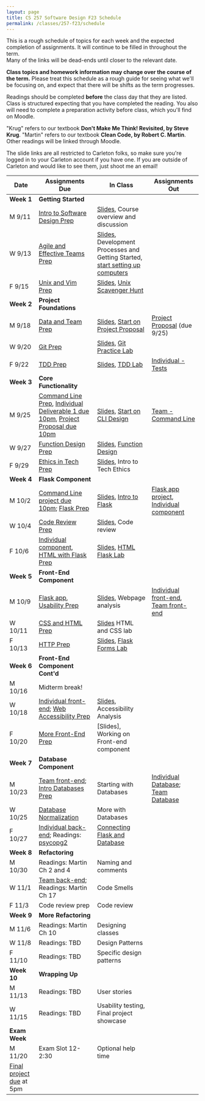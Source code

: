 ```yaml
---
layout: page
title: CS 257 Software Design F23 Schedule
permalink: /classes/257-f23/schedule
---
```


This is a rough schedule of topics for each week and the expected completion of assignments.
It will continue to be filled in throughout the term.  
Many of the links will be dead-ends until closer to the relevant date.

**Class topics and homework information may change over the course of the term.** Please treat this schedule as a rough guide for seeing what we'll be focusing on, and expect that there will be shifts as the term progresses.

Readings should be completed **before** the class day that they are listed. Class is structured expecting that you have completed the reading. You also will need to complete a preparation activity before class, which you'll find on Moodle.

"Krug" refers to our textbook **Don't Make Me Think! Revisited, by Steve Krug**.
"Martin" refers to our textbook **Clean Code, by Robert C. Martin**.
Other readings will be linked through Moodle.

The slide links are all restricted to Carleton folks, so make sure you're logged in to your Carleton account if you have one. If you are outside of Carleton and would like to see them, just shoot me an email!

| Date	| Assignments Due	| In Class |	Assignments Out |
| ------- | --------------- | ------------- | -------------- |
| **Week 1** | **Getting Started** |  | |
| M 9/11 | [Intro to Software Design Prep](intro-prep) | [Slides](https://docs.google.com/presentation/d/1LFuhfgYjtt_GNmScMJd6nPsLEJXEe0CyLWqeJUnfMac/edit?usp=sharing), Course overview and discussion|  |
| W 9/13 | [Agile and Effective Teams Prep](agile-prep) | [Slides](https://docs.google.com/presentation/d/1bBsh29BrxkzVAZoru1DOlO4hlOpbVbinazsyxKZcEpA/edit?usp=sharing),<br> Development Processes and Getting Started, [start setting up computers](getting-started) |  |
| F 9/15 | [Unix and Vim Prep](unix-prep) | [Slides](https://docs.google.com/presentation/d/1D3yceSuuvn4pOi1Jv1EI9bAVPeFr4BNcma1DR759rlg/edit?usp=sharing), [Unix Scavenger Hunt](unix-scavenger-hunt) | |
| **Week 2** | **Project Foundations** | | |
| M 9/18 | [Data and Team Prep](data-prep) |[Slides](https://docs.google.com/presentation/d/14SS7Sosx14k6MdEqrY098rnQ1us_dkvn34gStr_TSpc/edit?usp=sharing), [Start on Project Proposal](lab-proposal) | [Project Proposal](project-proposal) (due 9/25) | 
| W 9/20 | [Git Prep](git-prep) | [Slides](https://docs.google.com/presentation/d/1ZDjE_2fRp9pdRFsPdEb927P54UnjPFI4SWHHxrRp0K4/edit?usp=sharing), [Git Practice Lab](lab-git) | |
| F 9/22 | [TDD Prep](tdd-prep) | [Slides](https://docs.google.com/presentation/d/1zY6ODM1crlc-7BmQe4m_O-gRo8xIbJl93wYkkvhz1M4/edit?usp=sharing), [TDD Lab](tdd)  |[Individual - Tests](project-1-ind) |
| **Week 3** | **Core Functionality** | | |
| M 9/25 |[Command Line Prep](cl-prep), [Individual Deliverable 1 due 10pm](project-1-ind),   [Project Proposal due 10pm](project-proposal) | [Slides](https://docs.google.com/presentation/d/1cpOU-Px-wd-UXTt_oWhwiQJuvPmXfW4uN0Jvnf_0-Z4/edit?usp=sharing), [Start on CLI Design](command-line-design) | [Team - Command Line](project-command-line)  |
| W 9/27 | [Function Design Prep](function-prep) | [Slides](https://docs.google.com/presentation/d/1qwIJMZHBjy3i4IPeAv3Lr3RD6bBnyDUnFbbvath64Oc/edit?usp=sharing), [Function Design](lab-functions.pdf) | |
| F 9/29 | [Ethics in Tech Prep](ethics-prep) | [Slides](https://docs.google.com/presentation/d/1shOkRg_LwuJlMi6wrQsaPKkUfnoq5qJeFngoUCDcSWM/edit?usp=sharing), Intro to Tech Ethics | |
| **Week 4** | **Flask Component** | | |
| M 10/2 | [Command Line project due 10pm](project-command-line); [Flask Prep](flask-prep)| [Slides](https://docs.google.com/presentation/d/1lPFxIJ6wNdXLHcjc7ElNGbar0MNey5EnLLzSl6fRowc/edit?usp=sharing), [Intro to Flask](flask-intro) | [Flask app project](project-2-flask), [Individual component](project-2-ind) |
| W 10/4 | [Code Review Prep](code-review-prep) | [Slides](https://docs.google.com/presentation/d/14pbPF3j-r0Rpkiw-vsXKub8bo6tpnMgrcLEOC5uwTG0/edit?usp=sharing), Code review | |
| F 10/6 | [Individual component](project-2-ind), [HTML with Flask Prep](html-prep) | [Slides](https://docs.google.com/presentation/d/10EauXf92VA_Nm45eU-a90KSZkDdJ9BIuPtOfx4GRYww/edit?usp=sharing), [HTML Flask Lab](flask-html) | |
| **Week 5** | **Front-End Component** | | |
| M 10/9 | [Flask app](project-2-flask), [Usability Prep](web-usability-prep) | [Slides](https://docs.google.com/presentation/d/1nBTfSScR78FG-fQDXJRkxt8y_n1Uopxa_93IPm42yLM/edit?usp=sharing), Webpage analysis | [Individual front-end](project-3-ind), [Team front-end](project-3-front-end)|
| W 10/11 | [CSS and HTML Prep](css-html-prep) | [Slides](https://docs.google.com/presentation/d/1WXX5Du6ne9zKch2yA1ktsF58-cHDpsBwOKaPWqCQTY8/edit?usp=sharing,) HTML and CSS lab | |
| F 10/13 | [HTTP Prep](http-prep) | [Slides](https://docs.google.com/presentation/d/1QzKPoYFDKXAY9YWHS3rMXXhpWkd7v_2GhBfzJ4vlamg/edit?usp=sharing), [Flask Forms Lab](flask-form) | |
| **Week 6** | **Front-End Component Cont'd** | | |
| M 10/16 | Midterm break! | | |
| W 10/18 |[Individual front-end](project-3-ind); [Web Accessibility Prep](accessibility-prep) | [Slides](https://docs.google.com/presentation/d/1KKJFO7i4octKryn0dO-khlOWnyV4jI0-qJ0CeYqGlKU/edit?usp=sharing), Accessibility Analysis | |
| F 10/20 | [More Front-End Prep](more-front-prep) | [Slides], Working on Front-end component | |
| **Week 7** | **Database Component** | | |
| M 10/23 | [Team front-end](project-3-front-end); [Intro Databases Prep](intro-database-prep) | Starting with Databases | [Individual Database](project-4-ind); [Team Database](project-4-backend)|
| W 10/25 | [Database Normalization](normalization-prep) | More with Databases | |
| F 10/27 | [Individual back-end](project-4-ind); Readings: [psycopg2](https://www.psycopg.org/docs/) | [Connecting Flask and Database](psycopg2) | |
| **Week 8** | **Refactoring** | | |
| M 10/30 | Readings: Martin Ch 2 and 4 | Naming and comments | |
| W 11/1 | [Team back-end](project-4-backend); Readings: Martin Ch 17 | Code Smells | |
| F 11/3 | Code review prep | Code review | |
| **Week 9** | **More Refactoring**
| M 11/6 | Readings: Martin Ch 10 | Designing classes | |
| W 11/8 | Readings: TBD | Design Patterns | |
| F 11/10 | Readings: TBD | Specific design patterns | |
| **Week 10** | **Wrapping Up** | | |
| M 11/13 | Readings: TBD | User stories | |
| W 11/15 | Readings: TBD | Usability testing, Final project showcase | |
| **Exam Week** | | |
| M 11/20 | Exam Slot 12-2:30 | Optional help time | |
| [Final project due](project-final) at 5pm | | |


